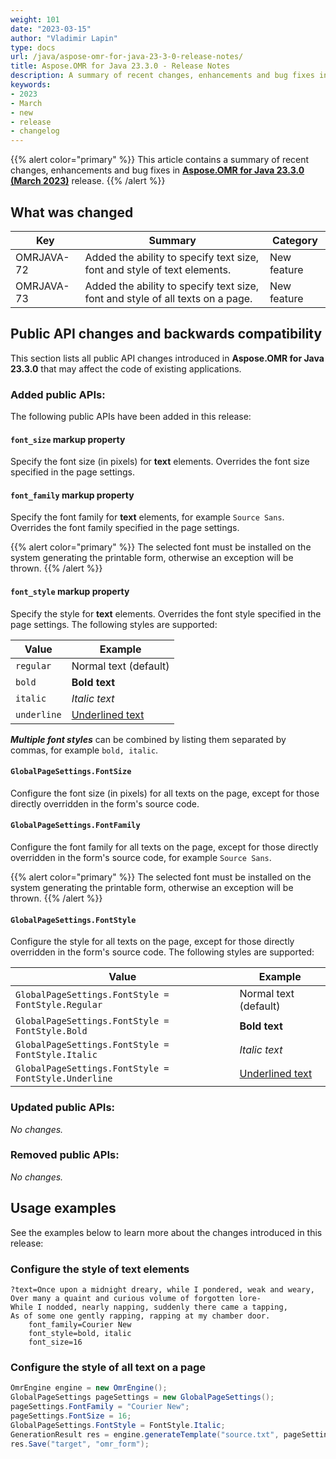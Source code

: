 ```yaml
---
weight: 101
date: "2023-03-15"
author: "Vladimir Lapin"
type: docs
url: /java/aspose-omr-for-java-23-3-0-release-notes/
title: Aspose.OMR for Java 23.3.0 - Release Notes
description: A summary of recent changes, enhancements and bug fixes in Aspose.OMR for Java 23.3.0 (March 2023) release.
keywords:
- 2023
- March
- new
- release
- changelog
---
```


{{% alert color="primary" %}} 
This article contains a summary of recent changes, enhancements and bug fixes in [**Aspose.OMR for Java 23.3.0 (March 2023)**](https://releases.aspose.com/java/repo/com/aspose/aspose-omr/23.3.0/) release.
{{% /alert %}} 

## What was changed

Key | Summary | Category
--- | ------- | --------
OMRJAVA-72 | Added the ability to specify text size, font and style of text elements. | New feature
OMRJAVA-73 | Added the ability to specify text size, font and style of all texts on a page. | New feature

## Public API changes and backwards compatibility

This section lists all public API changes introduced in **Aspose.OMR for Java 23.3.0** that may affect the code of existing applications.

### Added public APIs:

The following public APIs have been added in this release:

#### `font_size` markup property

Specify the font size (in pixels) for **text** elements. Overrides the font size specified in the page settings.

#### `font_family` markup property

Specify the font family for **text** elements, for example `Source Sans`. Overrides the font family specified in the page settings.

{{% alert color="primary" %}} 
The selected font must be installed on the system generating the printable form, otherwise an exception will be thrown.
{{% /alert %}} 

#### `font_style` markup property

Specify the style for **text** elements. Overrides the font style specified in the page settings. The following styles are supported:

Value | Example
----- | -------
`regular` | Normal text (default)
`bold` | **Bold text**
`italic` | _Italic text_
`underline` | <span style="text-decoration: underline;">Underlined text</span>

_**Multiple font styles**_ can be combined by listing them separated by commas, for example `bold, italic`.

#### `GlobalPageSettings.FontSize`

Configure the font size (in pixels) for all texts on the page, except for those directly overridden in the form's source code.

#### `GlobalPageSettings.FontFamily`

Configure the font family for all texts on the page, except for those directly overridden in the form's source code, for example `Source Sans`.

{{% alert color="primary" %}} 
The selected font must be installed on the system generating the printable form, otherwise an exception will be thrown.
{{% /alert %}} 

#### `GlobalPageSettings.FontStyle`

Configure the style for all texts on the page, except for those directly overridden in the form's source code. The following styles are supported:

Value | Example
----- | -------
`GlobalPageSettings.FontStyle = FontStyle.Regular` | Normal text (default)
`GlobalPageSettings.FontStyle = FontStyle.Bold` | **Bold text**
`GlobalPageSettings.FontStyle = FontStyle.Italic` | _Italic text_
`GlobalPageSettings.FontStyle = FontStyle.Underline` | <span style="text-decoration: underline;">Underlined text</span>

### Updated public APIs:

_No changes._

### Removed public APIs:

_No changes._

## Usage examples

See the examples below to learn more about the changes introduced in this release:

### Configure the style of text elements

```text
?text=Once upon a midnight dreary, while I pondered, weak and weary,
Over many a quaint and curious volume of forgotten lore-
While I nodded, nearly napping, suddenly there came a tapping,
As of some one gently rapping, rapping at my chamber door.
	font_family=Courier New
	font_style=bold, italic
	font_size=16
```

### Configure the style of all text on a page

```java
OmrEngine engine = new OmrEngine();
GlobalPageSettings pageSettings = new GlobalPageSettings();
pageSettings.FontFamily = "Courier New";
pageSettings.FontSize = 16;
GlobalPageSettings.FontStyle = FontStyle.Italic;
GenerationResult res = engine.generateTemplate("source.txt", pageSettings);
res.Save("target", "omr_form");
```

